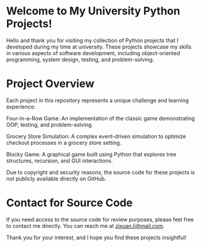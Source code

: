 # Welcome to My University Python Projects!
Hello and thank you for visiting my collection of Python projects that I developed during my time at university. These projects showcase my skills in various aspects of software development, including object-oriented programming, system design, testing, and problem-solving.

# Project Overview
Each project in this repository represents a unique challenge and learning experience:

Four-in-a-Row Game: An implementation of the classic game demonstrating OOP, testing, and problem-solving.

Grocery Store Simulation: A complex event-driven simulation to optimize checkout processes in a grocery store setting.

Blocky Game: A graphical game built using Python that explores tree structures, recursion, and GUI interactions.

Due to copyright and security reasons, the source code for these projects is not publicly available directly on GitHub.

# Contact for Source Code
If you need access to the source code for review purposes, please feel free to contact me directly. You can reach me at zixuan.li@mail.com.

Thank you for your interest, and I hope you find these projects insightful!


